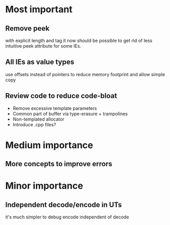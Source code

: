 # Most important
## Remove peek
with explicit length and tag it now should be possible to get rid of less intuitive peek
attribute for some IEs.
## All IEs as value types
use offsets instead of pointers to reduce memory footprint and allow simple copy
## Review code to reduce code-bloat
* Remove excessive template parameters
* Common part of buffer via type-erasure + trampolines
* Non-templated allocator
* Introduce .cpp files?

# Medium importance
## More concepts to improve errors

# Minor importance
## Independent decode/encode in UTs
it's much simpler to debug encode independent of decode
